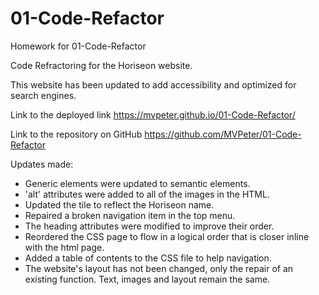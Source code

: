 # 01-Code-Refactor
Homework for 01-Code-Refactor


Code Refractoring for the Horiseon website.

This website has been updated to add accessibility and optimized for search engines.

Link to the deployed link https://mvpeter.github.io/01-Code-Refactor/

Link to the repository on GitHub https://github.com/MVPeter/01-Code-Refactor

Updates made:

-   Generic elements were updated to semantic elements.
-   'alt' attributes were added to all of the images in the HTML.
-   Updated the tile to reflect the Horiseon name.
-   Repaired a broken navigation item in the top menu.
-   The heading attributes were modified to improve their order.
-   Reordered the CSS page to flow in a logical order that is closer inline with the html page.
-   Added a table of contents to the CSS file to help navigation.
-   The website's layout has not been changed, only the repair of an existing function. Text, images and layout remain the same.